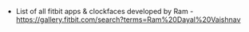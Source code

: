 * List of all fitbit apps & clockfaces developed by Ram - https://gallery.fitbit.com/search?terms=Ram%20Dayal%20Vaishnav
